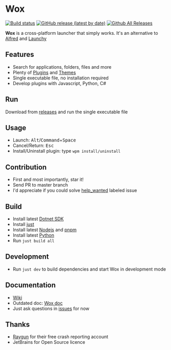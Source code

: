 Wox
===

[![Build status](https://github.com/Wox-launcher/Wox/actions/workflows/build.yml/badge.svg?branch=v2)](https://github.com/Wox-launcher/Wox/actions)
[![GitHub release (latest by date)](https://img.shields.io/github/v/release/Wox-launcher/wox?include_prereleases)](https://github.com/Wox-launcher/Wox/releases)
[![Github All Releases](https://img.shields.io/github/downloads/Wox-launcher/Wox/total.svg)](https://github.com/Wox-launcher/Wox/releases)

**Wox** is a cross-platform launcher that simply works. It's an alternative to [Alfred](https://www.alfredapp.com/) and [Launchy](http://www.launchy.net/)

Features
--------

- Search for applications, folders, files and more
- Plenty of [Plugins]() and [Themes]()
- Single executable file, no installation required
- Develop plugins with Javascript, Python, C#

Run
------------

Download from [releases](https://github.com/Wox-launcher/Wox/releases) and run the single executable file

Usage
-----

- Launch: <kbd>Alt</kbd>/<kbd>Command</kbd>+<kbd>Space</kbd>
- Cancel/Return: <kbd>Esc</kbd>
- Install/Uninstall plugin: type `wpm install/uninstall`

Contribution
------------

- First and most importantly, star it!
- Send PR to master branch
- I'd appreciate if you could solve [help_wanted](https://github.com/Wox-launcher/Wox/issues?q=is%3Aopen+is%3Aissue+label%3A%22help+wanted%22) labeled issue

Build
-----

- Install latest [Dotnet SDK](https://dotnet.microsoft.com/en-us/download)
- Install [just](https://github.com/casey/just)
- Install latest [Nodejs](https://nodejs.org) and [pnpm](https://pnpm.io/)
- Install latest [Python](https://python.org/downloads)
- Run `just build all`

Development
-----------

- Run `just dev` to build dependencies and start Wox in development mode

Documentation
-------------

- [Wiki](https://github.com/Wox-launcher/Wox/wiki)
- Outdated doc: [Wox doc](http://doc.wox.one)
- Just ask questions in [issues](https://github.com/Wox-launcher/Wox/issues) for now

Thanks
------

- [Raygun](https://raygun.com/) for their free crash reporting account
- JetBrains for Open Source licence